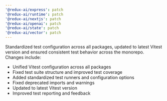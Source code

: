 ```yaml
---
'@redux-ai/express': patch
'@redux-ai/runtime': patch
'@redux-ai/nextjs': patch
'@redux-ai/openai': patch
'@redux-ai/state': patch
'@redux-ai/vector': patch
---
```


Standardized test configuration across all packages, updated to latest Vitest version and ensured consistent test behavior across the monorepo. Changes include:

- Unified Vitest configuration across all packages
- Fixed test suite structure and improved test coverage
- Added standardized test runners and configuration options
- Fixed deprecated imports and warnings
- Updated to latest Vitest version
- Improved test reporting and feedback
